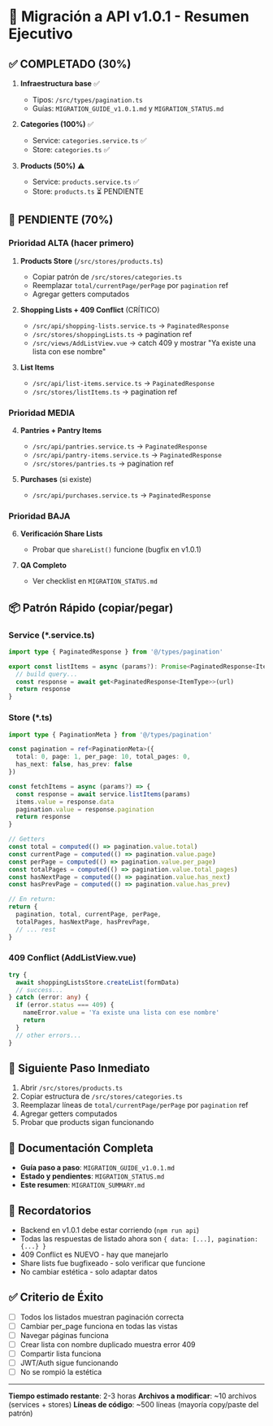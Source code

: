# 🚀 Migración a API v1.0.1 - Resumen Ejecutivo

## ✅ COMPLETADO (30%)

1. **Infraestructura base** ✅
   - Tipos: `/src/types/pagination.ts`
   - Guías: `MIGRATION_GUIDE_v1.0.1.md` y `MIGRATION_STATUS.md`

2. **Categories (100%)** ✅
   - Service: `categories.service.ts` ✅
   - Store: `categories.ts` ✅

3. **Products (50%)** ⚠️
   - Service: `products.service.ts` ✅
   - Store: `products.ts` ⏳ PENDIENTE

## 🔧 PENDIENTE (70%)

### Prioridad ALTA (hacer primero)

1. **Products Store** (`/src/stores/products.ts`)
   - Copiar patrón de `/src/stores/categories.ts`
   - Reemplazar `total/currentPage/perPage` por `pagination` ref
   - Agregar getters computados

2. **Shopping Lists + 409 Conflict** (CRÍTICO)
   - `/src/api/shopping-lists.service.ts` → `PaginatedResponse`
   - `/src/stores/shoppingLists.ts` → pagination ref
   - `/src/views/AddListView.vue` → catch 409 y mostrar "Ya existe una lista con ese nombre"

3. **List Items**
   - `/src/api/list-items.service.ts` → `PaginatedResponse`
   - `/src/stores/listItems.ts` → pagination ref

### Prioridad MEDIA

4. **Pantries + Pantry Items**
   - `/src/api/pantries.service.ts` → `PaginatedResponse`
   - `/src/api/pantry-items.service.ts` → `PaginatedResponse`
   - `/src/stores/pantries.ts` → pagination ref

5. **Purchases** (si existe)
   - `/src/api/purchases.service.ts` → `PaginatedResponse`

### Prioridad BAJA

6. **Verificación Share Lists**
   - Probar que `shareList()` funcione (bugfix en v1.0.1)

7. **QA Completo**
   - Ver checklist en `MIGRATION_STATUS.md`

## 📦 Patrón Rápido (copiar/pegar)

### Service (*.service.ts)
```typescript
import type { PaginatedResponse } from '@/types/pagination'

export const listItems = async (params?): Promise<PaginatedResponse<ItemType>> => {
  // build query...
  const response = await get<PaginatedResponse<ItemType>>(url)
  return response
}
```

### Store (*.ts)
```typescript
import type { PaginationMeta } from '@/types/pagination'

const pagination = ref<PaginationMeta>({
  total: 0, page: 1, per_page: 10, total_pages: 0,
  has_next: false, has_prev: false
})

const fetchItems = async (params?) => {
  const response = await service.listItems(params)
  items.value = response.data
  pagination.value = response.pagination
  return response
}

// Getters
const total = computed(() => pagination.value.total)
const currentPage = computed(() => pagination.value.page)
const perPage = computed(() => pagination.value.per_page)
const totalPages = computed(() => pagination.value.total_pages)
const hasNextPage = computed(() => pagination.value.has_next)
const hasPrevPage = computed(() => pagination.value.has_prev)

// En return:
return {
  pagination, total, currentPage, perPage,
  totalPages, hasNextPage, hasPrevPage,
  // ... rest
}
```

### 409 Conflict (AddListView.vue)
```typescript
try {
  await shoppingListsStore.createList(formData)
  // success...
} catch (error: any) {
  if (error.status === 409) {
    nameError.value = 'Ya existe una lista con ese nombre'
    return
  }
  // other errors...
}
```

## 🎯 Siguiente Paso Inmediato

1. Abrir `/src/stores/products.ts`
2. Copiar estructura de `/src/stores/categories.ts`
3. Reemplazar líneas de `total/currentPage/perPage` por `pagination` ref
4. Agregar getters computados
5. Probar que products sigan funcionando

## 📖 Documentación Completa

- **Guía paso a paso**: `MIGRATION_GUIDE_v1.0.1.md`
- **Estado y pendientes**: `MIGRATION_STATUS.md`
- **Este resumen**: `MIGRATION_SUMMARY.md`

## 🚨 Recordatorios

- Backend en v1.0.1 debe estar corriendo (`npm run api`)
- Todas las respuestas de listado ahora son `{ data: [...], pagination: {...} }`
- 409 Conflict es NUEVO - hay que manejarlo
- Share lists fue bugfixeado - solo verificar que funcione
- No cambiar estética - solo adaptar datos

## ✅ Criterio de Éxito

- [ ] Todos los listados muestran paginación correcta
- [ ] Cambiar per_page funciona en todas las vistas
- [ ] Navegar páginas funciona
- [ ] Crear lista con nombre duplicado muestra error 409
- [ ] Compartir lista funciona
- [ ] JWT/Auth sigue funcionando
- [ ] No se rompió la estética

---

**Tiempo estimado restante**: 2-3 horas
**Archivos a modificar**: ~10 archivos (services + stores)
**Líneas de código**: ~500 líneas (mayoría copy/paste del patrón)
